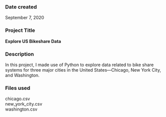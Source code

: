 ### Date created
September 7, 2020

### Project Title
**Explore US Bikeshare Data**

### Description
In this project, I made use of Python to explore data related to bike share systems for three major cities in the United States—Chicago, New York City, and Washington.

### Files used
chicago.csv \
new_york_city.csv \
washington.csv

